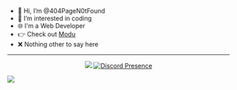 - 👋 Hi, I’m @404PageN0tFound
- 👀 I’m interested in coding
- 🌐 I'm a Web Developer
- 👉 Check out [Modu](https://cyteon.tech/modu)
- ❌ Nothing other to say here
---
<p align="center">
<img src="https://github-readme-stats.vercel.app/api/top-langs/?username=404PageN0tFound&layout=compact&theme=radical">
  
  <a href="https://discord.com/users/1025837207229046928" target="_blank">
    <img src="https://lanyard.cnrad.dev/api/1025837207229046928?theme=dark&hideActivity=whenNotUsed&hideDiscrim=true&borderRadius=30px&idleMessage=Probably%20doing%20something%20else...&showDisplayName=true&animatedDecoration=:bool" alt="Discord Presence">
  </a>
  
[![](https://visitcount.itsvg.in/api?id=404PageN0tFound&label=Profile%20Views&color=12&icon=0&pretty=true)](https://visitcount.itsvg.in)
</p>
<!---
404PageN0tFound/404PageN0tFound is a ✨ special ✨ repository because its `README.md` (this file) appears on your GitHub profile.
You can click the Preview link to take a look at your changes.
--->
